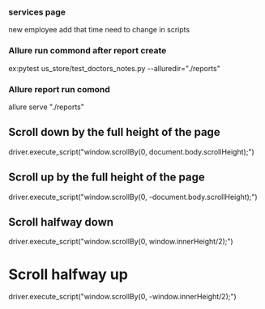 ### services page
new employee add that time need to change in scripts
### Allure run commond after report create
 ex:pytest us_store/test_doctors_notes.py --alluredir="./reports"
### Allure report run comond
allure serve "./reports"
## Scroll down by the full height of the page
driver.execute_script("window.scrollBy(0, document.body.scrollHeight);")
## Scroll up by the full height of the page
driver.execute_script("window.scrollBy(0, -document.body.scrollHeight);")

## Scroll halfway down
driver.execute_script("window.scrollBy(0, window.innerHeight/2);")

# Scroll halfway up
driver.execute_script("window.scrollBy(0, -window.innerHeight/2);")